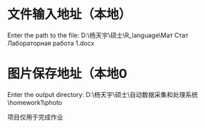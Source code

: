 # 文件输入地址（本地）
Enter the path to the file: D:\杨天宇\硕士\R_language\Мат Стат Лабораторная работа 1.docx
# 图片保存地址（本地0
Enter the output directory: D:\杨天宇\硕士\自动数据采集和处理系统\homework1\photo

项目仅用于完成作业
